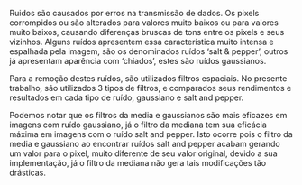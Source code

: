 Ruidos são causados por erros na transmissão de dados. Os pixels corrompidos ou são alterados para valores muito baixos ou para valores muito baixos, causando diferenças bruscas de tons entre os pixels e seus vizinhos. Alguns ruídos apresentem essa característica muito intensa e espalhada pela imagem, são os denominados ruídos ‘salt & pepper’, outros já apresentam aparência com ‘chiados’, estes são ruídos gaussianos.

Para a remoção destes ruídos, são utilizados filtros espaciais. No presente trabalho, são utilizados 3 tipos de filtros, e comparados seus rendimentos e resultados em cada tipo de ruído, gaussiano e salt and pepper.



Podemos notar que os filtros da media e gaussianos são mais eficazes em imagens com ruído gaussiano, já o filtro da mediana tem sua eficácia máxima em imagens com o ruído salt and pepper. Isto ocorre pois o filtro da media e gaussiano ao encontrar ruídos salt and pepper acabam gerando um valor para o pixel, muito diferente de seu valor original, devido a sua implementação, já o filtro da mediana não gera tais modificações tão drásticas.

